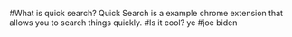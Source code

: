 #What is quick search?
Quick Search is a example chrome extension that allows you to search things quickly.
#Is it cool?
ye
#joe
biden
